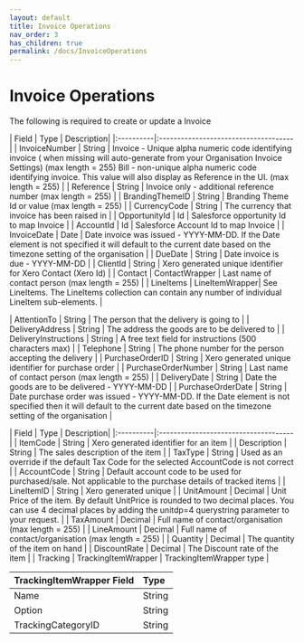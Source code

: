 ```yaml
---
layout: default
title: Invoice Operations
nav_order: 3
has_children: true
permalink: /docs/InvoiceOperations
---
```


# Invoice Operations

The following is required to create or update a Invoice

| Field  | Type                          | Description|
|:----------|:-------------------------------------|
| InvoiceNumber      | String |	Invoice - Unique alpha numeric code identifying invoice ( when missing will auto-generate from your Organisation Invoice Settings) (max length = 255)	Bill - non-unique alpha numeric code identifying invoice. This value will also display as Reference in the UI. (max length = 255)  |
| Reference   | String  | Invoice only - additional reference number (max length = 255)                 |
| BrandingThemeID  | String  | Branding Theme Id or value (max length = 255)              |
| CurrencyCode  | String | The currency that invoice has been raised in              |
| OpportunityId  | Id | Salesforce opportunity Id to map Invoice              |
| AccountId   | Id | Salesforce Account Id to map Invoice              |
| InvoiceDate | Date | Date invoice was issued - YYYY-MM-DD. If the Date element is not specified it will default to the current date based on the timezone setting of the organisation              |
| DueDate  | String | Date invoice is due - YYYY-MM-DD              |
| ClientId   | String | Xero generated unique identifier for Xero Contact (Xero Id)              |
| Contact  | ContactWrapper | Last name of contact person (max length = 255)              |
| LineItems  | LineItemWrapper| See LineItems. The LineItems collection can contain any number of individual LineItem sub-elements.              |

| AttentionTo  | String | The person that the delivery is going to              |
| DeliveryAddress  | String | The address the goods are to be delivered to              |
| DeliveryInstructions  | String | A free text field for instructions (500 characters max)              |
| Telephone  | String | The phone number for the person accepting the delivery              |
| PurchaseOrderID | String | Xero generated unique identifier for purchase order              |
| PurchaseOrderNumber | String | Last name of contact person (max length = 255)              |
| DeliveryDate | String | Date the goods are to be delivered - YYYY-MM-DD              |
| PurchaseOrderDate | String | Date purchase order was issued - YYYY-MM-DD. If the Date element is not specified then it will default to the current date based on the timezone setting of the organisation              |


| Field  | Type                          | Description|
|:----------|:-------------------------------------|
| ItemCode        | String | Xero generated identifier for an item  |
| Description        | String | The sales description of the item  |
| TaxType        | String | Used as an override if the default Tax Code for the selected AccountCode is not correct   |
| AccountCode        | String | Default account code to be used for purchased/sale. Not applicable to the purchase details of tracked items  |
| LineItemID        | String | Xero generated unique  |
| UnitAmount        | Decimal  | Unit Price of the item. By default UnitPrice is rounded to two decimal places. You can use 4 decimal places by adding the unitdp=4 querystring parameter to your request.  |
| TaxAmount       | Decimal | Full name of contact/organisation (max length = 255)  |
| LineAmount         | Decimal | Full name of contact/organisation (max length = 255)  |
| Quantity         | Decimal | The quantity of the item on hand  |
| DiscountRate            | Decimal | The Discount rate of the item  |
| Tracking        | TrackingItemWrapper | TrackingItemWrapper type  |


| TrackingItemWrapper Field  | Type                          |
|:----------|:-------------------------------------|
| Name         | String | The name of the tracking category (max length = 100)  |
| Option          | String  | |
| TrackingCategoryID         | String | The Xero identifier for a tracking category  |
